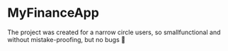 # MyFinanceApp

The project was created for a narrow circle users, so smallfunctional and without mistake-proofing, but no bugs :slightly_smiling_face:

